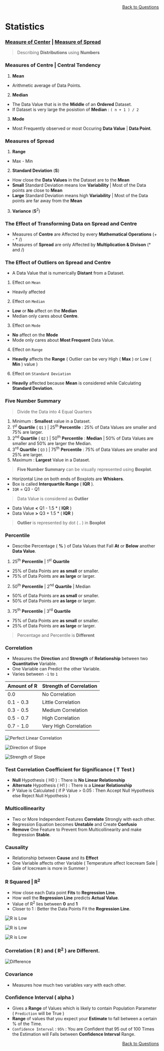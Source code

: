 <p align='right'><a align="right" href="https://github.com/KIRANKUMAR7296/Library/blob/main/Interview.md">Back to Questions</a></p>

# Statistics
<h3><a href='#center'>Measure of Center</a>&nbsp;|&nbsp;<a href='#spread'>Measure of Spread</a></h3>

> Describing **Distributions** using **Numbers**

<h3 name='center'>Measures of Centre | Central Tendency</h3>

1. **Mean** 
- Arithmetic average of Data Points.

2. **Median**  
- The Data Value that is in the **Middle** of an **Ordered** Dataset.
- If Dataset is very large the posistion of **Median** : `( n + 1 ) / 2`

3. **Mode** 
- Most Frequently observed or most Occuring **Data Value** | **Data Point**.

<h3 name='spread'>Measures of Spread</h3>

1. **Range**
- Max - Min

2. **Standard Deviation** (**S**)
- How close the **Data Values** in the Dataset are to the **Mean**
- **Small** Standard Deviation means low **Variability** | Most of the Data points are close to **Mean**
- **Large** Standard Deviation means high **Variability** | Most of the Data points are far away from the **Mean**

3. **Variance** (**S**<sup>2</sup>)

### The **Effect** of **Transforming** Data on **Spread** and **Centre**

- Measures of **Centre** are Affected by every **Mathematical Operations** (+ - * /)
- Measures of **Spread** are only Affected by **Multiplication & Divison** (* and /)

### The **Effect** of **Outliers** on **Spread** and **Centre**

-  A Data Value that is numerically **Distant** from a Dataset.

1. Effect on `Mean`
-  Heavily affected

2. Effect on `Median`
-  **Low** or **No** affect on the **Median**
-  Median only cares about **Centre**.

3. Effect on `Mode`
-  **No** affect on the **Mode** 
-  Mode only cares about **Most Frequent** Data Value.

4. Effect on `Range`
-  **Heavily** affects the **Range** ( Outlier can be very High ( **Max** ) or Low ( **Min** ) value )

6. Effect on `Standard Deviation`
-  **Heavily** affected because **Mean** is considered while Calculating **Standard Deviation**.

### Five Number Summary

> Divide the Data into 4 Equal Quarters

1. Minimum : **Smallest** value in a Dataset.
2. 1<sup>st</sup> **Quartile** ( `Q1` ) | 25<sup>th</sup> **Percentile** : 25% of Data Values are smaller and 75% are larger.
3. 2<sup>nd</sup> **Quartile** ( `Q2` ) | 50<sup>th</sup> **Percentile** : **Median** | 50% of Data Values are smaller and 50% are larger the Median.
4. 3<sup>rd</sup> **Quartile** ( `Q3` ) | 75<sup>th</sup> **Percentile** : 75% of Data Values are smaller and 25% are larger.
5. Maximum : **Largest** Value in a Dataset.

> **Five Number Summary** can be visually represented using **Boxplot**.
- Horizontal Line on both ends of Boxplots are **Whiskers**.
- Box is called **Interquartile Range** ( **IQR** ).
- `IQR` = Q3 - Q1

> Data Value is considered as **Outlier** 
- Data Value **<** Q1 - 1.5 * ( **IQR** ) 
- Data Value **>** Q3 + 1.5 * ( **IQR** ) 

> **Outlier** is represented by dot ( **.** ) in **Boxplot** 

### Percentile
- Describe Percentage ( **%** ) of Data Values that Fall **At** or **Below** another **Data Value**. 

1. 25<sup>th</sup> **Percentile** | 1<sup>st</sup> **Quartile**
- 25% of Data Points are **as small** or smaller.
- 75% of Data Points are **as large** or larger.

2. 50<sup>th</sup> **Percentile** | 2<sup>nd</sup> **Quartile** | Median
- 50% of Data Points are **as small** or smaller.
- 50% of Data Points are **as large** or larger.

3. 75<sup>th</sup> **Percentile** | 3<sup>rd</sup> **Quartile**
- 75% of Data Points are **as small** or smaller.
- 25% of Data Points are **as large** or larger.

> Percentage and Percentile is **Different**

### Correlation

- Measures the **Direction** and **Strength** of **Relationship** between two **Quantitative** Variable.
- One Variable can Predict the other Variable.
- Varies between `-1` to `1`

Amount of R | Strength of Correlation
:--- | :---
0.0  | No Correlation
0.1 - 0.3 | Little Correlation
0.3 - 0.5 | Medium Correlation
0.5 - 0.7 | High Correlation
0.7 - 1.0 | Very High Correlation

![Perfect Linear Correlation](Image/Perfect.png)

![Direction of Slope](Image/Direction.png)

![Strength of Slope](Image/Strength.png)

### Test Correlation Coefficient for Significance ( T Test ) 
- **Null** Hypothesis ( H0 ) : There is **No Linear Relationship**
- **Alternate** Hypothesis ( H1 ) : There is a **Linear Relationship**
- P Value is Calculated ( if P Value > 0.05 : Then Accept Null Hypothesis else Reject Null Hypothesis )

### Multicollinearity
- Two or More Independent Features **Correlate** Strongly with each other.
- Regression Equation becomes **Unstable** and Create **Confusio** 
- **Remove** One Feature to Prevent from Multicollinearity and make Regression **Stable**.

### Causality
- Relationship between **Cause** and its **Effect**
- One Variable affects other Variable ( Temperature affect Icecream Sale | Sale of Icecream is more in Summer )

### R Squared | R<sup>2</sup>

- How close each Data point **Fits** to **Regression Line**.
- How well the **Regression Line** predicts **Actual Value**.
- Value of R<sup>2</sup> lies between **0** and **1**
- Closer to 1 : Better the Data Points Fit the **Regression Line**.

![R is Low](Image/R007.png)

![R is Low](Image/R090.png)

![R is Low](Image/R1.png)

### Correlation ( R ) and ( R<sup>2</sup> ) are Different.

![Difference](Image/RRS.png)

### Covariance  
- Measures how much two variables vary with each other.

### Confidence Interval ( alpha )
- Gives a **Range** of Values which is likely to contain Population Parameter ( `Prediction` will be True )
- **Range** of values that you expect your **Estimate** to fall between a certain % of the Time.
- `Confidence Interval` : `95%` : You are Confident that 95 out of 100 Times the Estimation will Falls between **Confidence Interval** Range.

<p align='right'><a align="right" href="https://github.com/KIRANKUMAR7296/Library/blob/main/Interview.md">Back to Questions</a></p>
